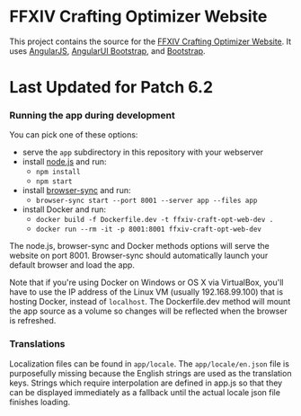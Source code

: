 # FFXIV Crafting Optimizer Website

This project contains the source for the [FFXIV Crafting Optimizer Website](http://ffxiv.lokyst.net/). It uses [AngularJS](http://angularjs.org/), [AngularUI Bootstrap](http://angular-ui.github.io/bootstrap/), and [Bootstrap](http://getbootstrap.com/).

# Last Updated for Patch 6.2



### Running the app during development

You can pick one of these options:

* serve the `app` subdirectory in this repository with your webserver
* install [node.js](https://nodejs.org/) and run:
  * `npm install`
  * `npm start`
* install [browser-sync](https://www.browsersync.io/) and run:
  * `browser-sync start --port 8001 --server app --files app`
* install Docker and run:
  * `docker build -f Dockerfile.dev -t ffxiv-craft-opt-web-dev .`
  * `docker run --rm -it -p 8001:8001 ffxiv-craft-opt-web-dev`

The node.js, browser-sync and Docker methods options will serve the website on port 8001. Browser-sync should automatically launch your default browser and load the app.

Note that if you're using Docker on Windows or OS X via VirtualBox, you'll have to use the IP address of the Linux VM (usually 192.168.99.100) that is hosting Docker, instead of `localhost`. The Dockerfile.dev method will mount the app source as a volume so changes will be reflected when the browser is refreshed.

### Translations

Localization files can be found in `app/locale`. The `app/locale/en.json` file is purposefully missing because the English strings are used as the translation keys. Strings which require interpolation are defined in app.js so that they can be displayed immediately as a fallback until the actual locale json file finishes loading.
